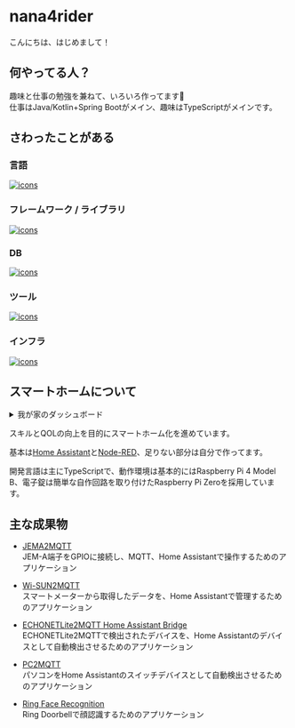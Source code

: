 # nana4rider

こんにちは、はじめまして！

## 何やってる人？

趣味と仕事の勉強を兼ねて、いろいろ作ってます🐯  
仕事はJava/Kotlin+Spring Bootがメイン、趣味はTypeScriptがメインです。

## さわったことがある

<!-- https://github.com/tandpfun/skill-icons -->

### 言語
[![icons](https://skillicons.dev/icons?i=ts,js,kotlin,java,regex,php,perl,html,css,bash,md,go)](https://skillicons.dev)

### フレームワーク / ライブラリ
[![icons](https://skillicons.dev/icons?i=spring,nodejs,express,nestjs,jest,cypress,laravel,jquery,nextjs)](https://skillicons.dev)

### DB
[![icons](https://skillicons.dev/icons?i=sqlite,mysql,postgres)](https://skillicons.dev)

### ツール
[![icons](https://skillicons.dev/icons?i=git,gradle,npm,yarn,maven,discord,vscode,idea,vim,prometheus)](https://skillicons.dev)

### インフラ
[![icons](https://skillicons.dev/icons?i=docker,k8s,nginx,aws,linux,windows,raspberrypi)](https://skillicons.dev)

## スマートホームについて

<details>
<summary>我が家のダッシュボード</summary>

![Home Asssistant Dashboard 1](images/hass-dashboard1.png)
![Home Asssistant Dashboard 2](images/hass-dashboard2.png)

</details>

スキルとQOLの向上を目的にスマートホーム化を進めています。

基本は[Home Assistant](https://www.home-assistant.io/)と[Node-RED](https://nodered.org/)、足りない部分は自分で作ってます。

開発言語は主にTypeScriptで、動作環境は基本的にはRaspberry Pi 4 Model B、電子錠は簡単な自作回路を取り付けたRaspberry Pi Zeroを採用しています。

## 主な成果物

- [JEMA2MQTT](https://github.com/nana4rider/jema2mqtt)  
  JEM-A端子をGPIOに接続し、MQTT、Home Assistantで操作するためのアプリケーション

- [Wi-SUN2MQTT](https://github.com/nana4rider/wisun2mqtt)  
  スマートメーターから取得したデータを、Home Assistantで管理するためのアプリケーション

- [ECHONETLite2MQTT Home Assistant Bridge](https://github.com/nana4rider/e2m-hass-bridge)  
  ECHONETLite2MQTTで検出されたデバイスを、Home Assistantのデバイスとして自動検出させるためのアプリケーション

- [PC2MQTT](https://github.com/nana4rider/pc2mqtt)  
  パソコンをHome Assistantのスイッチデバイスとして自動検出させるためのアプリケーション

- [Ring Face Recognition](https://github.com/nana4rider/ring-face-recognition)  
  Ring Doorbellで顔認識するためのアプリケーション